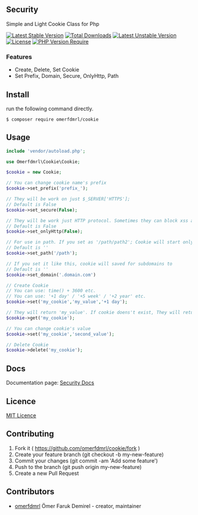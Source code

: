 ## Security

Simple and Light Cookie Class for Php

[![Latest Stable Version](http://poser.pugx.org/omerfdmrl/cookie/v)](https://packagist.org/packages/omerfdmrl/cookie) 
[![Total Downloads](http://poser.pugx.org/omerfdmrl/cookie/downloads)](https://packagist.org/packages/omerfdmrl/cookie) 
[![Latest Unstable Version](http://poser.pugx.org/omerfdmrl/cookie/v/unstable)](https://packagist.org/packages/omerfdmrl/cookie) 
[![License](http://poser.pugx.org/omerfdmrl/cookie/license)](https://packagist.org/packages/omerfdmrl/cookie) 
[![PHP Version Require](http://poser.pugx.org/omerfdmrl/cookie/require/php)](https://packagist.org/packages/omerfdmrl/cookie)


### Features
- Create, Delete, Set Cookie
- Set Prefix, Domain, Secure, OnlyHttp, Path

## Install

run the following command directly.

```
$ composer require omerfdmrl/cookie
```

## Usage
```php
include 'vendor/autoload.php';

use Omerfdmrl\Cookie\Cookie;

$cookie = new Cookie;

// You can change cookie name's prefix
$cookie->set_prefix('prefix_');

// They will be work on just $_SERVER['HTTPS'];
// Default is False
$cookie->set_secure(False);

// They will be work just HTTP protocol. Sometimes they can block xss attacks. 
// Default is False
$cookie->set_onlyHttp(False);

// For use in path. If you set as '/path/path2'; Cookie will start only '/path/path2'
// Default is ''
$cookie->set_path('/path');

// If you set it like this, cookie will saved for subdomains to
// Default is ''
$cookie->set_domain('.domain.com')

// Create Cookie
// You can use: time() + 3600 etc.
// You can use: '+1 day' / '+5 week' / '+2 year' etc.
$cookie->set('my_cookie','my_value','+1 day');

// They will return 'my_value'. If cookie doens't exist, They will return False
$cookie->get('my_cookie');

// You can change cookie's value
$cookie->set('my_cookie','second_value');

// Delete Cookie
$cookie->delete('my_cookie');


```


## Docs
Documentation page: [Security Docs][doc-url]


## Licence
[MIT Licence][mit-url]

## Contributing

1. Fork it ( https://github.com/omerfdmrl/cookie/fork )
2. Create your feature branch (git checkout -b my-new-feature)
3. Commit your changes (git commit -am 'Add some feature')
4. Push to the branch (git push origin my-new-feature)
5. Create a new Pull Request

## Contributors

- [omerfdmrl](https://github.com/omerfdmrl) Ömer Faruk Demirel - creator, maintainer

[mit-url]: http://opensource.org/licenses/MIT
[doc-url]: https://github.com/omerfdmrl/cookie/wiki
